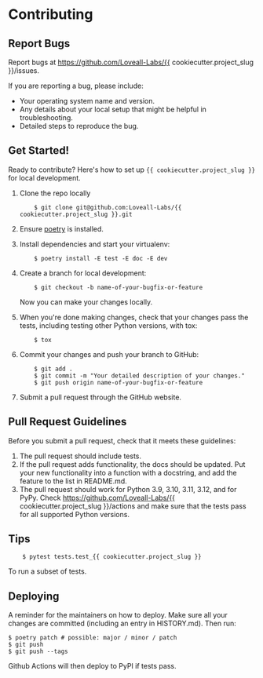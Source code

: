 # Contributing

## Report Bugs

Report bugs at https://github.com/Loveall-Labs/{{ cookiecutter.project_slug }}/issues.

If you are reporting a bug, please include:

* Your operating system name and version.
* Any details about your local setup that might be helpful in troubleshooting.
* Detailed steps to reproduce the bug.

## Get Started!

Ready to contribute? Here's how to set up `{{ cookiecutter.project_slug }}` for local development.

1. Clone the repo locally
    ```
        $ git clone git@github.com:Loveall-Labs/{{ cookiecutter.project_slug }}.git
    ```
2. Ensure [poetry](https://python-poetry.org/docs/) is installed.
3. Install dependencies and start your virtualenv:
    ```
        $ poetry install -E test -E doc -E dev
    ```
4. Create a branch for local development:
    ```
        $ git checkout -b name-of-your-bugfix-or-feature
    ```

   Now you can make your changes locally.

5. When you're done making changes, check that your changes pass the
   tests, including testing other Python versions, with tox:

    ```
        $ tox
    ```

6. Commit your changes and push your branch to GitHub:

    ```
        $ git add .
        $ git commit -m "Your detailed description of your changes."
        $ git push origin name-of-your-bugfix-or-feature
    ```

7. Submit a pull request through the GitHub website.

## Pull Request Guidelines

Before you submit a pull request, check that it meets these guidelines:

1. The pull request should include tests.
2. If the pull request adds functionality, the docs should be updated. Put
   your new functionality into a function with a docstring, and add the
   feature to the list in README.md.
3. The pull request should work for Python 3.9, 3.10, 3.11, 3.12, and for PyPy. Check
   https://github.com/Loveall-Labs/{{ cookiecutter.project_slug }}/actions
   and make sure that the tests pass for all supported Python versions.

## Tips

```
    $ pytest tests.test_{{ cookiecutter.project_slug }}
```
To run a subset of tests.


## Deploying

A reminder for the maintainers on how to deploy.
Make sure all your changes are committed (including an entry in HISTORY.md).
Then run:

```
$ poetry patch # possible: major / minor / patch
$ git push
$ git push --tags
```

Github Actions will then deploy to PyPI if tests pass.
